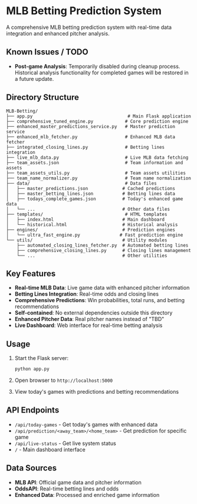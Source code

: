 # MLB Betting Prediction System

A comprehensive MLB betting prediction system with real-time data integration and enhanced pitcher analysis.

## Known Issues / TODO

- **Post-game Analysis**: Temporarily disabled during cleanup process. Historical analysis functionality for completed games will be restored in a future update.

## Directory Structure

```
MLB-Betting/
├── app.py                                    # Main Flask application
├── comprehensive_tuned_engine.py            # Core prediction engine
├── enhanced_master_predictions_service.py   # Master prediction service
├── enhanced_mlb_fetcher.py                  # Enhanced MLB data fetcher
├── integrated_closing_lines.py              # Betting lines integration
├── live_mlb_data.py                         # Live MLB data fetching
├── team_assets.json                         # Team information and assets
├── team_assets_utils.py                     # Team assets utilities
├── team_name_normalizer.py                  # Team name normalization
├── data/                                    # Data files
│   ├── master_predictions.json             # Cached predictions
│   ├── master_betting_lines.json           # Betting lines data
│   ├── todays_complete_games.json          # Today's enhanced game data
│   └── ...                                 # Other data files
├── templates/                               # HTML templates
│   ├── index.html                          # Main dashboard
│   └── historical.html                     # Historical analysis
├── engines/                                # Prediction engines
│   └── ultra_fast_engine.py               # Fast prediction engine
└── utils/                                  # Utility modules
    ├── automated_closing_lines_fetcher.py  # Automated betting lines
    ├── comprehensive_closing_lines.py      # Closing lines management
    └── ...                                 # Other utilities
```

## Key Features

- **Real-time MLB Data**: Live game data with enhanced pitcher information
- **Betting Lines Integration**: Real-time odds and closing lines
- **Comprehensive Predictions**: Win probabilities, total runs, and betting recommendations
- **Self-contained**: No external dependencies outside this directory
- **Enhanced Pitcher Data**: Real pitcher names instead of "TBD"
- **Live Dashboard**: Web interface for real-time betting analysis

## Usage

1. Start the Flask server:
   ```bash
   python app.py
   ```

2. Open browser to `http://localhost:5000`

3. View today's games with predictions and betting recommendations

## API Endpoints

- `/api/today-games` - Get today's games with enhanced data
- `/api/prediction/<away_team>/<home_team>` - Get prediction for specific game
- `/api/live-status` - Get live system status
- `/` - Main dashboard interface

## Data Sources

- **MLB API**: Official game data and pitcher information
- **OddsAPI**: Real-time betting lines and odds
- **Enhanced Data**: Processed and enriched game information
